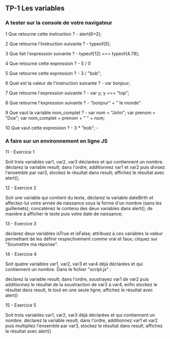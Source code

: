 ## TP-1 Les variables

### A tester sur la console de votre navigateur

1 Que retourne cette instruction ?
    -   	alert(6+2);
    
2 Que retourne l'instruction suivante ?
	- 	typeof(5);

3 Que fait l'expression suivante ?
	-	typeof(12) === typeof(4.78);

4 Que retourne cette expression ?
	- 	5 / 0

5 Que retourne cette expression ?
	-	3 / "bob";

6 Quel est la valeur de l'instruction suivante ?
	-	var bonjour;

7 Que retourne l'expression suivante ?
	-	var y; 
		y === "top";

8 Que retourne l'expression suivante ?
	-	"bonjour" + " le monde"

9 Que vaut la variable nom_complet ?
	-	var nom = "John";
		var prenom = "Doe";
		var nom_complet = prenom + " " + nom;

10 Que vaut cette expression ?
	-	3 * "bob"; 
	-	
### A faire sur un environnement en ligne JS

11 -    Exercice 1

Soit trois variables var1, var2, var3 déclarées et qui contiennent un nombre.
déclarez la variable result;
dans l'ordre, additionnez var1 et var2 puis divisez l'ensemble par var3, stockez le résultat dans result;
affichez le résultat avec alert();

12 -    Exercice 2

Soit une variable qui contient du texte, déclarez la variable dateBirth et affectez-lui votre année de naissance sous la forme d'un nombre (sans les guillemets);
concaténez le contenu des deux variables dans alert(); de manière à afficher le texte puis votre date de naissance;

13 -    Exercice 3

déclarez deux variables isTrue et isFalse;
attribuez à ces variables la valeur permettant de les définir respectivement comme vrai et faux;
cliquez sur "Soumettre ma réponse".

14 -    Exercice 4

Soit quatre variables var1, var2, var3 et var4 déjà déclarées et qui contiennent un nombre.
Dans le fichier "script.js" :

déclarez la variable result;
dans l'ordre, soustrayez var1 de var2 puis additionnez le résultat de la soustraction de var3 à var4, enfin stockez le résultat dans result, le tout en une seule ligne;
affichez le résultat avec alert()

15 -    Exercice 5

Soit trois variables var1, var2, var3 déjà déclarées et qui contiennent un nombre.
déclarez la variable result;
dans l'ordre, additionnez var1 et var2 puis multipliez l'ensemble par var3, stockez le résultat dans result;
affichez le résultat avec alert()
